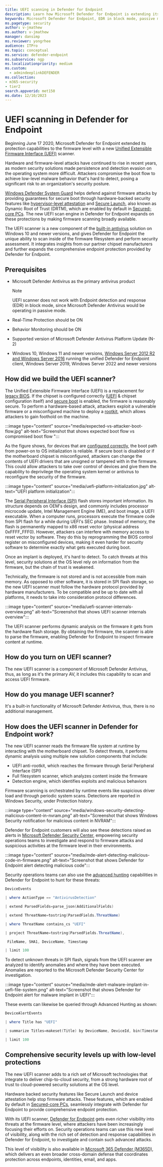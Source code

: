 ```yaml
---
title: UEFI scanning in Defender for Endpoint
description: Learn how Microsoft Defender for Endpoint is extending its protection capabilities to the firmware level with a new Unified Extensible Firmware Interface (UEFI) scanner.
keywords: Microsoft Defender for Endpoint, EDR in block mode, passive mode blocking
ms.pagetype: security
author: v-jmathew
ms.author: v-jmathew
manager: dansimp
ms.reviewer: yongrhee
audience: ITPro
ms.topic: conceptual
ms.service: defender-endpoint
ms.subservice: ngp
ms.localizationpriority: medium
ms.custom:
  - admindeeplinkDEFENDER
ms.collection: 
- m365-security
- tier2
search.appverid: met150
ms.date: 12/10/2023
---
```


# UEFI scanning in Defender for Endpoint

Beginning June 17 2020, Microsoft Defender for Endpoint extended its protection capabilities to the firmware level with a new [Unified Extensible Firmware Interface (UEFI)](/windows-hardware/drivers/bringup/unified-extensible-firmware-interface) scanner.

Hardware and firmware-level attacks have continued to rise in recent years, as modern security solutions made persistence and detection evasion on the operating system more difficult. Attackers compromise the boot flow to achieve low-level malware behavior that's hard to detect, posing a significant risk to an organization's security posture.

[Windows Defender System Guard](/windows/security/hardware-security/how-hardware-based-root-of-trust-helps-protect-windows) helps defend against firmware attacks by providing guarantees for secure boot through hardware-backed security features like [hypervisor-level attestation](https://www.microsoft.com/security/blog/2018/04/19/introducing-windows-defender-system-guard-runtime-attestation/) and [Secure Launch](/windows/security/threat-protection/windows-defender-system-guard/system-guard-how-hardware-based-root-of-trust-helps-protect-windows), also known as Dynamic Root of Trust (DRTM), which are enabled by default in [Secured-core PCs](https://www.microsoft.com/en-us/windowsforbusiness/windows10-secured-core-computers). The new UEFI scan engine in Defender for Endpoint expands on these protections by making firmware scanning broadly available.

The UEFI scanner is a new component of the [built-in antivirus](/windows/security/threat-protection/microsoft-defender-antivirus/microsoft-defender-antivirus-in-windows-10) solution on Windows 10 and newer versions, and gives Defender for Endpoint the unique ability to scan inside of the firmware filesystem and perform security assessment. It integrates insights from our partner chipset manufacturers and further expands the comprehensive endpoint protection provided by Defender for Endpoint.

## Prerequisites

- Microsoft Defender Antivirus as the primary antivirus product

  > [!NOTE]
  > UEFI scanner does not work with Endpoint detection and response (EDR) in block mode, since Microsoft Defender Antivirus would be operating in passive mode.

- Real-Time Protection should be ON
- Behavior Monitoring should be ON
- Supported version of Microsoft Defender Antivirus Platform Update (N-2)
- Windows 10, Windows 11 and newer versions, [Windows Server 2012 R2 and Windows Server 2016](https://techcommunity.microsoft.com/t5/microsoft-defender-for-endpoint/defending-windows-server-2012-r2-and-2016/ba-p/2783292) running the unified Defender for Endpoint client, Windows Server 2019, Windows Server 2022 and newer versions

## How did we build the UEFI scanner?

The Unified Extensible Firmware Interface (UEFI) is a replacement for [legacy BIOS](/windows-hardware/drivers/bringup/smbios). If the chipset is configured correctly ([UEFI](https://uefi.org/sites/default/files/resources/UEFI%20Spec%202_6.pdf) & chipset configuration itself) and [secure boot](/windows-hardware/design/device-experiences/oem-secure-boot) is enabled, the firmware is reasonably secure. To perform a hardware-based attack, attackers exploit a vulnerable firmware or a misconfigured machine to deploy a [rootkit](https://www.microsoft.com/en-us/microsoft-365-life-hacks/privacy-and-safety/what-is-a-rootkit), which allows attackers to gain foothold on the machine.

:::image type="content" source="media/expected-vs-attacker-boot-flow.jpg" alt-text="Screenshot that shows expected boot flow vs compromised boot flow ":::

As the figure shows, for devices that are [configured correctly](/windows-hardware/drivers/bringup/secure-boot-and-device-encryption-overview), the boot path from power-on to OS initialization is reliable. If secure boot is disabled or if the motherboard chipset is misconfigured, attackers can change the contents of UEFI drivers that are unsigned or tampered with in the firmware. This could allow attackers to take over control of devices and give them the capability to deprivilege the operating system kernel or antivirus to reconfigure the security of the firmware.

:::image type="content" source="media/uefi-platform-initialization.jpg" alt-text="UEFI platform initialization":::

The [Serial Peripheral Interface (SPI)](https://en.wikipedia.org/wiki/Serial_Peripheral_Interface) flash stores important information. Its structure depends on OEM's design, and commonly includes processor microcode update, Intel Management Engine (ME), and boot image, a UEFI executable. When a computer runs, processors execute the firmware code from SPI flash for a while during UEFI's SEC phase. Instead of memory, the flash is permanently mapped to x86 reset vector (physical address 0xFFFF_FFF0). However, attackers can interfere with memory access to reset vector by software. They do this by reprogramming the BIOS control register on misconfigured devices, making it even harder for security software to determine exactly what gets executed during boot.

Once an implant is deployed, it's hard to detect. To catch threats at this level, security solutions at the OS level rely on information from the firmware, but the chain of trust is weakened.

Technically, the firmware is not stored and is not accessible from main memory. As opposed to other software, it is stored in SPI flash storage, so the new UEFI scanner must follow the hardware protocol provided by hardware manufacturers. To be compatible and be up to date with all platforms, it needs to take into consideration protocol differences.

:::image type="content" source="media/uefi-scanner-internals-overview.png" alt-text="Screenshot that shows UEFI scanner internals overview":::

The UEFI scanner performs dynamic analysis on the firmware it gets from the hardware flash storage. By obtaining the firmware, the scanner is able to parse the firmware, enabling Defender for Endpoint to inspect firmware content at runtime.

## How do you turn on UEFI scanner?

The new UEFI scanner is a component of Microsoft Defender Antivirus, thus, as long as it's the primary AV, it includes this capability to scan and access UEFI firmware.

## How do you manage UEFI scanner?

It's a built-in functionality of Microsoft Defender Antivirus, thus, there is no additional management.

## How does the UEFI scanner in Defender for Endpoint work?

The new UEFI scanner reads the firmware file system at runtime by interacting with the motherboard chipset. To detect threats, it performs dynamic analysis using multiple new solution components that include:

- UEFI anti-rootkit, which reaches the firmware through Serial Peripheral Interface (SPI)
- Full filesystem scanner, which analyzes content inside the firmware
- Detection engine, which identifies exploits and malicious behaviors

Firmware scanning is orchestrated by runtime events like suspicious driver load and through periodic system scans. Detections are reported in Windows Security, under Protection history.

:::image type="content" source="media/windows-security-detecting-malicious-content-in-nvram.png" alt-text="Screenshot that shows Windows Security notification for malicious content in NVRAM":::

Defender for Endpoint customers will also see these detections raised as alerts in [Microsoft Defender Security Center](https://security.microsoft.com/), empowering security operations teams to investigate and respond to firmware attacks and suspicious activities at the firmware level in their environments.

:::image type="content" source="media/mde-alert-detecting-malicious-code-in-firmware.png" alt-text="Screenshot that shows Defender for Endpoint alert detecting malicious code":::

Security operations teams can also use the [advanced hunting](/windows/security/threat-protection/microsoft-defender-atp/advanced-hunting-overview) capabilities in Defender for Endpoint to hunt for these threats:

```powershell
DeviceEvents

| where ActionType == "AntivirusDetection"

| extend ParsedFields=parse_json(AdditionalFields)

| extend ThreatName=tostring(ParsedFields.ThreatName)

| where ThreatName contains_cs "UEFI"

| project ThreatName=tostring(ParsedFields.ThreatName),

 FileName, SHA1, DeviceName, Timestamp

| limit 100
```

To detect unknown threats in SPI flash, signals from the UEFI scanner are analyzed to identify anomalies and where they have been executed. Anomalies are reported to the Microsoft Defender Security Center for investigation.

:::image type="content" source="media/mde-alert-malware-implant-in-uefi-file-system.png" alt-text="Screenshot that shows Defender for Endpoint alert for malware implant in UEFI":::

These events can likewise be queried through Advanced Hunting as shown:

```powershell
DeviceAlertEvents

| where Title has "UEFI"

| summarize Titles=makeset(Title) by DeviceName, DeviceId, bin(Timestamp, 1d)

| limit 100
```

## Comprehensive security levels up with low-level protections

The new UEFI scanner adds to a rich set of Microsoft technologies that integrate to deliver chip-to-cloud security, from a strong hardware root of trust to cloud-powered security solutions at the OS level.

Hardware backed security features like Secure Launch and device attestation help stop firmware attacks. These features, which are enabled by default in [Secured-core PCs](https://www.microsoft.com/en-us/windowsforbusiness/windows10-secured-core-computers), seamlessly integrate with Defender for Endpoint to provide comprehensive endpoint protection.

With its UEFI scanner, [Defender for Endpoint](https://www.microsoft.com/microsoft-365/windows/microsoft-defender-atp) gets even richer visibility into threats at the firmware level, where attackers have been increasingly focusing their efforts on. Security operations teams can use this new level of visibility, along with the rich set of detection and response capabilities in Defender for Endpoint, to investigate and contain such advanced attacks.

This level of visibility is also available in [Microsoft 365 Defender (M365D)](https://www.microsoft.com/security/technology/threat-protection), which delivers an even broader cross-domain defense that coordinates protection across endpoints, identities, email, and apps.
